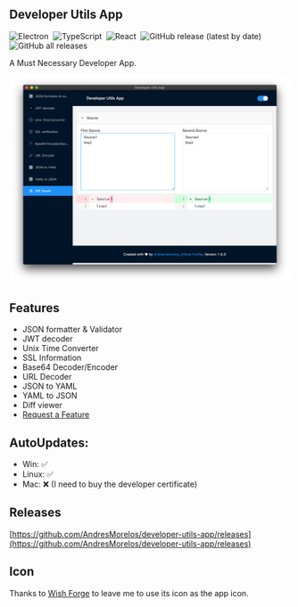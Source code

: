 ## Developer Utils App

![Electron](https://img.shields.io/badge/-Electron-05122A?style=flat&logo=electron)&nbsp;
![TypeScript](https://img.shields.io/badge/-TypeScript-05122A?style=flat&logo=typescript)&nbsp;
![React](https://img.shields.io/badge/-React-05122A?style=flat&logo=React)&nbsp;
![GitHub release (latest by date)](https://img.shields.io/github/v/release/AndresMorelos/developer-utils-app)&nbsp;
![GitHub all releases](https://img.shields.io/github/downloads/AndresMorelos/developer-utils-app/total)&nbsp;

A Must Necessary Developer App.

![Developer Utils App](./.erb/img/dev-utils-app.png)

## Features

- JSON formatter & Validator
- JWT decoder
- Unix Time Converter
- SSL Information
- Base64 Decoder/Encoder
- URL Decoder
- JSON to YAML
- YAML to JSON
- Diff viewer
- [Request a Feature](https://github.com/AndresMorelos/devapp/issues/new)


## AutoUpdates:

- Win: ✅
- Linux: ✅
- Mac: ❌ (I need to buy the developer certificate)

## Releases

[https://github.com/AndresMorelos/developer-utils-app/releases](https://github.com/AndresMorelos/developer-utils-app/releases)

## Icon

Thanks to [Wish Forge](http://wishforge.games/) to leave me to use its icon as the app icon.
